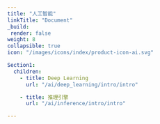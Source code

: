 ```yaml
---
title: "人工智能"
linkTitle: "Document"
_build:
 render: false 
weight: 8
collapsible: true
icon: "/images/icons/index/product-icon-ai.svg"

Section1:
  children:
    - title: Deep Learning
      url: "/ai/deep_learning/intro/intro"

    - title: 推理引擎
      url: "/ai/inference/intro/intro"

---
```


